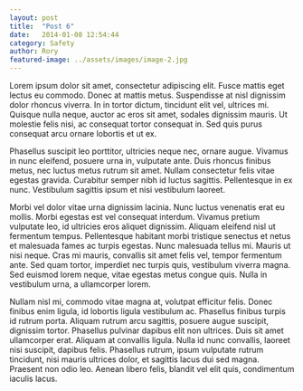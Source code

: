 ```yaml
---
layout: post
title:  "Post 6"
date:   2014-01-08 12:54:44
category: Safety
author: Rory
featured-image: ../assets/images/image-2.jpg
---
```

Lorem ipsum dolor sit amet, consectetur adipiscing elit. Fusce mattis eget
lectus eu commodo. Donec at mattis metus. Suspendisse at nisl dignissim dolor
rhoncus viverra. In in tortor dictum, tincidunt elit vel, ultrices mi. Quisque
nulla neque, auctor ac eros sit amet, sodales dignissim mauris. Ut molestie
felis nisi, ac consequat tortor consequat in. Sed quis purus consequat arcu
ornare lobortis et ut ex.

Phasellus suscipit leo porttitor, ultricies neque nec, ornare augue. Vivamus
in nunc eleifend, posuere urna in, vulputate ante. Duis rhoncus finibus metus,
nec luctus metus rutrum sit amet. Nullam consectetur felis vitae egestas
gravida. Curabitur semper nibh id luctus sagittis. Pellentesque in ex nunc.
Vestibulum sagittis ipsum et nisi vestibulum laoreet.

Morbi vel dolor vitae urna dignissim lacinia. Nunc luctus venenatis erat eu
mollis. Morbi egestas est vel consequat interdum. Vivamus pretium vulputate
leo, id ultricies eros aliquet dignissim. Aliquam eleifend nisl ut fermentum
tempus. Pellentesque habitant morbi tristique senectus et netus et malesuada
fames ac turpis egestas. Nunc malesuada tellus mi. Mauris ut nisi neque. Cras
mi mauris, convallis sit amet felis vel, tempor fermentum ante. Sed quam tortor,
imperdiet nec turpis quis, vestibulum viverra magna. Sed euismod lorem neque,
vitae egestas metus congue quis. Nulla in vestibulum urna, a ullamcorper lorem.

Nullam nisl mi, commodo vitae magna at, volutpat efficitur felis. Donec finibus
enim ligula, id lobortis ligula vestibulum ac. Phasellus finibus turpis id
rutrum porta. Aliquam rutrum arcu sagittis, posuere augue suscipit, dignissim
tortor. Phasellus pulvinar dapibus elit non ultrices. Duis sit amet ullamcorper
erat. Aliquam at convallis ligula. Nulla id nunc convallis, laoreet nisi
suscipit, dapibus felis. Phasellus rutrum, ipsum vulputate rutrum tincidunt,
nisi mauris ultrices dolor, et sagittis lacus dui sed magna. Praesent non odio
leo. Aenean libero felis, blandit vel elit quis, condimentum iaculis lacus.
